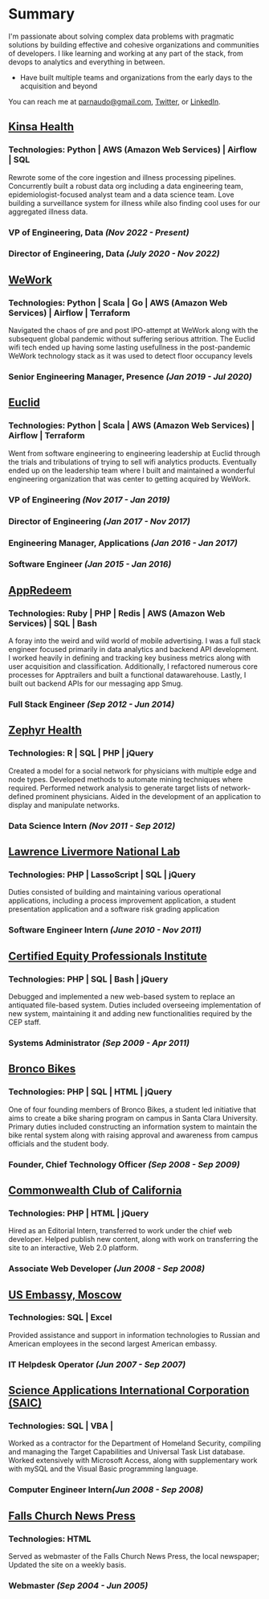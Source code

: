 # Summary
I'm passionate about solving complex data problems with pragmatic solutions by building effective and cohesive organizations and communities of developers. I like learning and working at any part of the stack, from devops to analytics and everything in between.
- Have built multiple teams and organizations from the early days to the acquisition and beyond

You can reach me at parnaudo@gmail.com, [Twitter](https://twitter.com/PaulArnaudo), or [LinkedIn](https://www.linkedin.com/in/paul-arnaudo/).

## [Kinsa Health](https://kinsahealth.com/)
### Technologies: Python | AWS (Amazon Web Services) | Airflow | SQL
Rewrote some of the core ingestion and illness processing pipelines. Concurrently built a robust data org including a data engineering team, epidemiologist-focused analyst team and a data science team. Love building a surveillance system for illness while also finding cool uses for our aggregated illness data.
### VP of Engineering, Data <i>(Nov 2022 - Present)</i>

### Director of Engineering, Data <i>(July 2020 - Nov 2022)</i>

## [WeWork](https://www.wework.com/)
### Technologies: Python | Scala | Go | AWS (Amazon Web Services) | Airflow | Terraform
Navigated the chaos of pre and post IPO-attempt at WeWork along with the subsequent global pandemic without suffering serious attrition. The Euclid wifi tech ended up having some lasting usefullness in the post-pandemic WeWork technology stack as it was used to detect floor occupancy levels
### Senior Engineering Manager, Presence <i>(Jan 2019 - Jul 2020)</i>

## [Euclid](https://www.wework.com/newsroom/wework-acquires-spatial-analytics-leader-euclid)
### Technologies: Python | Scala | AWS (Amazon Web Services) | Airflow | Terraform
Went from software engineering to engineering leadership at Euclid through the trials and tribulations of trying to sell wifi analytics products. Eventually ended up on the leadership team where I built and maintained a wonderful engineering organization that was center to getting acquired by WeWork.
### VP of Engineering <i>(Nov 2017 - Jan 2019)</i>
### Director of Engineering <i>(Jan 2017 - Nov 2017)</i>

### Engineering Manager, Applications <i>(Jan 2016 - Jan 2017)</i>

### Software Engineer <i>(Jan 2015 - Jan 2016)</i>

## [AppRedeem](https://www.marketscreener.com/quote/stock/PERK-INC-23145576/news/Perk-Acquires-AppRedeem-Inc-an-Innovator-in-Mobile-Rewarded-Video-in-an-All-Stock-Transaction-21074877/)
### Technologies: Ruby | PHP | Redis | AWS (Amazon Web Services) | SQL | Bash
A foray into the weird and wild world of mobile advertising. I was a full stack engineer focused primarily in data analytics and backend API development. I worked heavily in defining and tracking key business metrics along with user acquisition and classification. Additionally, I refactored numerous core processes for Apptrailers and built a functional datawarehouse. Lastly, I built out backend APIs for our messaging app Smug.
### Full Stack Engineer <i>(Sep 2012 - Jun 2014)</i>

## [Zephyr Health](https://www.anjusoftware.com/press-release/press-releases-1921/)
### Technologies: R | SQL | PHP | jQuery
Created a model for a social network for physicians with multiple edge and node types. Developed methods to automate mining techniques where required. Performed network analysis to generate target lists of network-defined prominent physicians. Aided in the development of an application to display and manipulate networks. 
### Data Science Intern <i>(Nov 2011 - Sep 2012)</i>

## [Lawrence Livermore National Lab](https://www.llnl.gov/)
### Technologies: PHP | LassoScript | SQL | jQuery
Duties consisted of building and maintaining various operational applications, including a process improvement application, a student presentation application and a software risk grading application
### Software Engineer Intern <i>(June 2010 - Nov 2011)</i>

## [Certified Equity Professionals Institute](https://www.scu.edu/business/cepi/)
### Technologies: PHP | SQL | Bash | jQuery
Debugged and implemented a new web-based system to replace an antiquated file-based system. Duties included overseeing implementation of new system, maintaining it and adding new functionalities required by the CEP staff.
### Systems Administrator <i>(Sep 2009 - Apr 2011)</i>

## [Bronco Bikes](https://www.thesantaclara.org/scusounds/seniors-team-up-to-create-bronco-bikes)
### Technologies: PHP | SQL | HTML | jQuery
One of four founding members of Bronco Bikes, a student led initiative that aims to create a bike sharing program on campus in Santa Clara University. Primary duties included constructing an information system to maintain the bike rental system along with raising approval and awareness from campus officials and the student body.
### Founder, Chief Technology Officer <i>(Sep 2008 - Sep 2009)</i>

## [Commonwealth Club of California](https://www.commonwealthclub.org/)
### Technologies: PHP | HTML | jQuery
Hired as an Editorial Intern, transferred to work under the chief web developer. Helped publish new content, along with work on transferring the site to an interactive, Web 2.0 platform.
### Associate Web Developer <i>(Jun 2008 - Sep 2008)</i>

## [US Embassy, Moscow](https://ru.usembassy.gov/embassy-consulates/moscow/)
### Technologies: SQL | Excel
Provided assistance and support in information technologies to Russian and American employees in the second largest American embassy.
### IT Helpdesk Operator <i>(Jun 2007 - Sep 2007)</i>

## [Science Applications International Corporation (SAIC)](https://www.saic.com/)
### Technologies: SQL | VBA | 
Worked as a contractor for the Department of Homeland Security, compiling and managing the Target Capabilities and Universal Task List database. Worked extensively with Microsoft Access, along with supplementary work with mySQL and the Visual Basic programming language.
### Computer Engineer Intern<i>(Jun 2008 - Sep 2008)</i>

## [Falls Church News Press](https://www.fcnp.com/)
### Technologies: HTML 
Served as webmaster of the Falls Church News Press, the local newspaper; Updated the site on a weekly basis.
### Webmaster <i>(Sep 2004 - Jun 2005)</i>








